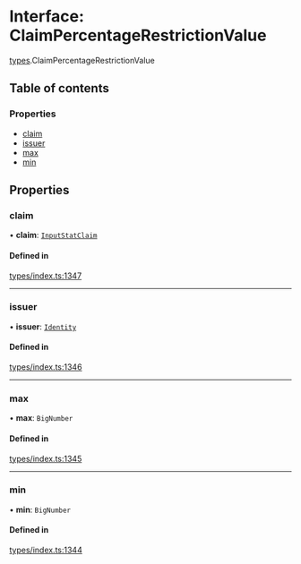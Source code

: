 # Interface: ClaimPercentageRestrictionValue

[types](../wiki/types).ClaimPercentageRestrictionValue

## Table of contents

### Properties

- [claim](../wiki/types.ClaimPercentageRestrictionValue#claim)
- [issuer](../wiki/types.ClaimPercentageRestrictionValue#issuer)
- [max](../wiki/types.ClaimPercentageRestrictionValue#max)
- [min](../wiki/types.ClaimPercentageRestrictionValue#min)

## Properties

### claim

• **claim**: [`InputStatClaim`](../wiki/types#inputstatclaim)

#### Defined in

[types/index.ts:1347](https://github.com/PolymeshAssociation/polymesh-sdk/blob/339b7503/src/types/index.ts#L1347)

___

### issuer

• **issuer**: [`Identity`](../wiki/api.entities.Identity.Identity)

#### Defined in

[types/index.ts:1346](https://github.com/PolymeshAssociation/polymesh-sdk/blob/339b7503/src/types/index.ts#L1346)

___

### max

• **max**: `BigNumber`

#### Defined in

[types/index.ts:1345](https://github.com/PolymeshAssociation/polymesh-sdk/blob/339b7503/src/types/index.ts#L1345)

___

### min

• **min**: `BigNumber`

#### Defined in

[types/index.ts:1344](https://github.com/PolymeshAssociation/polymesh-sdk/blob/339b7503/src/types/index.ts#L1344)
